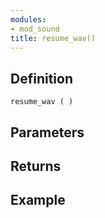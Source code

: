```yaml
---
modules:
- mod_sound
title: resume_wav()
---
```


## Definition

    resume_wav ( )

## Parameters

## Returns

## Example

```
```
